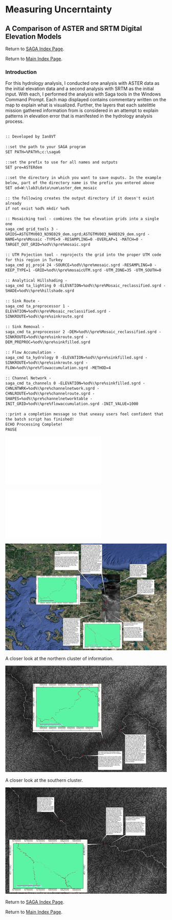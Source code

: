# Measuring Uncerntainty
## A Comparison of ASTER and SRTM Digital Elevation Models

Return to [SAGA Index Page](../saga_index.md).

Return to [Main Index Page](../../index.md).

### Introduction

For this hydrology analysis, I conducted one analysis with ASTER data as the initial elevation data and a second analysis with SRTM as the initial input. With each, I performed the analysis with Saga tools in the Windows Command Prompt. Each map displayed contains commentary written on the map to explain what is visualized. Further, the layers that each satelittle mission gathered information from is considered in an attempt to explain patterns in elevation error that is manifested in the hydrology analysis process. 

```

:: Developed by Ian8VT

::set the path to your SAGA program
SET PATH=%PATH%;c:\saga6

::set the prefix to use for all names and outputs
SET pre=ASTERdem

::set the directory in which you want to save ouputs. In the example below, part of the directory name is the prefix you entered above
SET od=W:\lab3\data\num\aster_dem_mosaic

:: the following creates the output directory if it doesn't exist already
if not exist %od% mkdir %od%

:: Mosaicking tool - combines the two elevation grids into a single one
saga_cmd grid_tools 3 -GRIDS=ASTGTMV003_N39E029_dem.sgrd;ASTGTMV003_N40E029_dem.sgrd -NAME=%pre%Mosaic -TYPE=9 -RESAMPLING=0 -OVERLAP=1 -MATCH=0 -TARGET_OUT_GRID=%od%\%pre%mosaic.sgrd

:: UTM Pojection tool - reprojects the grid into the proper UTM code for this region in Turkey
saga_cmd pj_proj4 24 -SOURCE=%od%\%pre%mosaic.sgrd -RESAMPLING=0 -KEEP_TYPE=1 -GRID=%od%\%pre%mosaicUTM.sgrd -UTM_ZONE=35 -UTM_SOUTH=0

:: Analytical Hillshading - 
saga_cmd ta_lighting 0 -ELEVATION=%od%\%pre%Mosaic_reclassified.sgrd -SHADE=%od%\%pre%hillshade.sgrd

:: Sink Route -
saga_cmd ta_preprocessor 1 -ELEVATION=%od%\%pre%Mosaic_reclassified.sgrd -SINKROUTE=%od%\%pre%sinkroute.sgrd

:: Sink Removal -
saga_cmd ta_preprocessor 2 -DEM=%od%\%pre%Mosaic_reclassified.sgrd -SINKROUTE=%od%\%pre%sinkroute.sgrd -DEM_PREPROC=%od%\%pre%sinkfilled.sgrd

:: Flow Accumulation -
saga_cmd ta_hydrology 0 -ELEVATION=%od%\%pre%sinkfilled.sgrd -SINKROUTE=%od%\%pre%sinkroute.sgrd -FLOW=%od%\%pre%flowaccumulation.sgrd -METHOD=4

:: Channel Network - 
saga_cmd ta_channels 0 -ELEVATION=%od%\%pre%sinkfilled.sgrd -CHNLNTWRK=%od%\%pre%channelnetwork.sgrd -CHNLROUTE=%od%\%pre%channelroute.sgrd -SHAPES=%od%\%pre%channelnetworktable -INIT_GRID=%od%\%pre%flowaccumulation.sgrd -INIT_VALUE=1000

::print a completion message so that uneasy users feel confident that the batch script has finished!
ECHO Processing Complete!
PAUSE

```

![aster_batch](/saga/uludag/aster_dem_complete.txt)

![srtm_batch](/saga/uludag/mosaic_srtm_complete.txt)


![final_image](/saga/uludag/final_2.png)

A closer look at the northern cluster of information.

![image_zoom_north](/saga/uludag/final_zoom_north.png)

A closer look at the southern cluster. 

![image_zoom_south](/saga/uludag/final_zoom_south.png)

Return to [SAGA Index Page](../saga_index.md).

Return to [Main Index Page](../../index.md).

